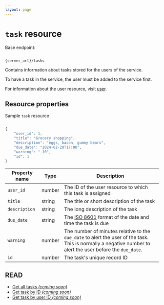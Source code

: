 ```yaml
---
layout: page
---
```

# `task` resource

Base endpoint:

```shell

{server_url}/tasks
```

Contains information about tasks stored for the users of the service.

To have a task in the service, the user must be added to
the service first.

For information about the user resource, visit [user](user.md).

## Resource properties

Sample `task` resource

```js

{
    "user_id": 1,
    "title": "Grocery shopping",
    "description": "eggs, bacon, gummy bears",
    "due_date": "2024-02-20T17:00",
    "warning": "-10",
    "id": 1
}
```

| Property name | Type | Description |
| ------------- | ----------- | ----------- |
| `user_id` | number | The ID of the user resource to which this task is assigned |
| `title` | string | The title or short description of the task |
| `description` | string | The long description of the task|
| `due_date` | string | The [ISO 8601](https://en.wikipedia.org/wiki/ISO_8601) format of the date and time the task is due |
| `warning` | number | The number of minutes relative to the `due_date` to alert the user of the task. This is normally a negative number to alert the user before the `due_date`.|
| `id` | number | The task's unique record ID |

## READ

* [Get all tasks _(coming soon)_](#resource-properties)
* [Get task by ID _(coming soon)_](#resource-properties)
* [Get task by user ID _(coming soon)_](#resource-properties)

